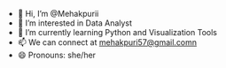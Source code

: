 - 👋 Hi, I’m @Mehakpurii
- 👀 I’m interested in Data Analyst
- 🌱 I’m currently learning Python and Visualization Tools 
- 📫 We can connect at mehakpuri57@gmail.comn
- 😄 Pronouns: she/her

<!---
Mehakpurii/Mehakpurii is a ✨ special ✨ repository because its `README.md` (this file) appears on your GitHub profile.
You can click the Preview link to take a look at your changes.
--->
